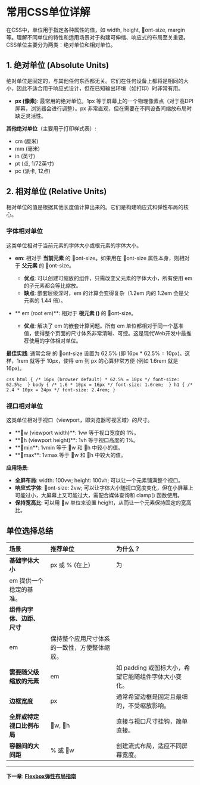 ﻿# 常用CSS单位详解

在CSS中，单位用于指定各种属性的值，如 width, height, ont-size, margin 等。理解不同单位的特性和适用场景对于构建可伸缩、响应式的布局至关重要。CSS单位主要分为两类：绝对单位和相对单位。

## 1. 绝对单位 (Absolute Units)

绝对单位是固定的，与其他任何东西都无关。它们在任何设备上都将是相同的大小，因此不适合用于响应式设计，但在已知输出环境（如打印）时非常有用。

- **px (像素)**: 最常用的绝对单位。1px 等于屏幕上的一个物理像素点（对于高DPI屏幕，浏览器会进行调整）。px 非常直观，但在需要在不同设备间缩放布局时缺乏灵活性。

**其他绝对单位**（主要用于打印样式表）:
- cm (厘米)
- mm (毫米)
- in (英寸)
- pt (点, 1/72英寸)
- pc (派卡, 12点)

## 2. 相对单位 (Relative Units)

相对单位的值是根据其他长度值计算出来的。它们是构建响应式和弹性布局的核心。

### 字体相对单位

这类单位相对于当前元素的字体大小或根元素的字体大小。

- **em**: 相对于 **当前元素** 的 ont-size。如果用在 ont-size 属性本身，则相对于 **父元素** 的 ont-size。
  - **优点**: 可以创建可缩放的组件，只需改变父元素的字体大小，所有使用 em 的子元素都会等比缩放。
  - **缺点**: 嵌套层级深时，em 的计算会变得复杂（1.2em 内的 1.2em 会是父元素的 1.44 倍）。

- **em (root em)**: 相对于 **根元素 (<html>)** 的 ont-size。
  - **优点**: 解决了 em 的嵌套计算问题。所有 em 单位都相对于同一个基准值，使得整个页面的尺寸体系非常清晰、可控。这是现代Web开发中最推荐使用的字体相对单位。

**最佳实践**:
通常会将 <html> 的 ont-size 设置为 62.5% (即 16px * 62.5% = 10px)。这样，1rem 就等于 10px，使得 em 到 px 的心算非常方便 (例如 1.6rem 就是 16px)。

`css
html {
  /* 16px (browser default) * 62.5% = 10px */
  font-size: 62.5%; 
}
body {
  /* 1.6 * 10px = 16px */
  font-size: 1.6rem; 
}
h1 {
  /* 2.4 * 10px = 24px */
  font-size: 2.4rem;
}
`

### 视口相对单位

这类单位相对于视口（viewport，即浏览器可视区域）的尺寸。

- **w (viewport width)**: 1vw 等于视口宽度的 1%。
- **h (viewport height)**: 1vh 等于视口高度的 1%。
- **min**: 1vmin 等于 w 和 h 中较小的值。
- **max**: 1vmax 等于 w 和 h 中较大的值。

**应用场景**:
- **全屏布局**: width: 100vw; height: 100vh; 可以让一个元素铺满整个视口。
- **响应式字体**: ont-size: 2vw; 可以让字体大小随视口宽度变化，但在小屏幕上可能过小，大屏幕上又可能过大，需配合媒体查询和 clamp() 函数使用。
- **保持宽高比**: 可以用 w 单位来设置 height，从而让一个元素保持固定的宽高比。

## 单位选择总结

| 场景 | 推荐单位 | 为什么？ |
| :--- | :--- | :--- |
| **基础字体大小** | px 或 % (在<html>上) | 为 em 提供一个稳定的基准。 |
| **组件内字体、边距、尺寸**| em | 保持整个应用尺寸体系的一致性，方便整体缩放。 |
| **需要随父级缩放的元素**| em | 如 padding 或图标大小，希望它能随组件字体大小变化。 |
| **边框宽度** | px | 通常希望边框是固定且最细的，不受缩放影响。 |
| **全屏或特定视口比例布局**| w, h | 直接与视口尺寸挂钩，简单直接。 |
| **容器间的大间距** | % 或 w | 创建流式布局，适应不同屏幕宽度。|

---
**下一章**: **[Flexbox弹性布局指南](flexbox-guide.md)**
